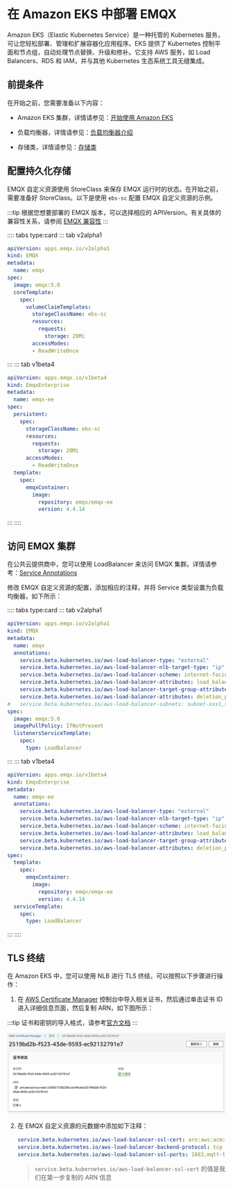 # 在 Amazon EKS 中部署 EMQX

Amazon EKS（Elastic Kubernetes Service）是一种托管的 Kubernetes 服务，可让您轻松部署、管理和扩展容器化应用程序。EKS 提供了 Kubernetes 控制平面和节点组，自动处理节点替换、升级和修补。它支持 AWS 服务，如 Load Balancers、RDS 和 IAM，并与其他 Kubernetes 生态系统工具无缝集成。

## 前提条件

在开始之前，您需要准备以下内容：

- Amazon EKS 集群，详情请参见：[开始使用 Amazon EKS](https://docs.aws.amazon.com/zh_cn/eks/latest/userguide/getting-started.html)

- 负载均衡器，详情请参见：[负载均衡器介绍](https://docs.aws.amazon.com/zh_cn/eks/latest/userguide/network-load-balancing.html)

- 存储类，详情请参见：[存储类](https://docs.aws.amazon.com/zh_cn/eks/latest/userguide/storage-classes.html)

## 配置持久化存储

EMQX 自定义资源使用 StoreClass 来保存 EMQX 运行时的状态。在开始之前，需要准备好 StoreClass。以下是使用 `ebs-sc` 配置 EMQX 自定义资源的示例。

:::tip
根据您想要部署的 EMQX 版本，可以选择相应的 APIVersion。有关具体的兼容性关系，请参阅 [EMQX 兼容性](../README.md)
:::

:::: tabs type:card
::: tab v2alpha1

```yaml
apiVersion: apps.emqx.io/v2alpha1
kind: EMQX
metadata:
  name: emqx
spec:
  image: emqx:5.0
  coreTemplate:
    spec:
      volumeClaimTemplates:
        storageClassName: ebs-sc
        resources:
          requests:
            storage: 20Mi
        accessModes:
        - ReadWriteOnce
```
:::
::: tab v1beta4

```yaml
apiVersion: apps.emqx.io/v1beta4
kind: EmqxEnterprise
metadata:
  name: emqx-ee
spec:
  persistent:
    spec:
      storageClassName: ebs-sc
      resources:
        requests:
          storage: 20Mi
      accessModes:
        - ReadWriteOnce
  template:
    spec:
      emqxContainer:
        image:
          repository: emqx/emqx-ee
          version: 4.4.14
```
:::
::::

## 访问 EMQX 集群

在公共云提供商中，您可以使用 LoadBalancer 来访问 EMQX 集群。详情请参考：[Service Annotations](https://kubernetes-sigs.github.io/aws-load-balancer-controller/v2.4/guide/service/annotations/)

修改 EMQX 自定义资源的配置，添加相应的注释，并将 Service 类型设置为负载均衡器，如下所示：

:::: tabs type:card
::: tab v2alpha1

```yaml
apiVersion: apps.emqx.io/v2alpha1
kind: EMQX
metadata:
  name: emqx
  annotations:
    service.beta.kubernetes.io/aws-load-balancer-type: "external"
    service.beta.kubernetes.io/aws-load-balancer-nlb-target-type: "ip"
    service.beta.kubernetes.io/aws-load-balancer-scheme: internet-facing
    service.beta.kubernetes.io/aws-load-balancer-attributes: load_balancing.cross_zone.enabled=true
    service.beta.kubernetes.io/aws-load-balancer-target-group-attributes: preserve_client_ip.enabled=true
    service.beta.kubernetes.io/aws-load-balancer-attributes: deletion_protection.enabled=true
#   service.beta.kubernetes.io/aws-load-balancer-subnets: subnet-xxx1,subnet-xxx2
spec:
  image: emqx:5.0
  imagePullPolicy: IfNotPresent
  listenersServiceTemplate:
    spec:
      type: LoadBalancer
```
:::
::: tab v1beta4

```yaml
apiVersion: apps.emqx.io/v1beta4
kind: EmqxEnterprise
metadata:
  name: emqx-ee
  annotations:
    service.beta.kubernetes.io/aws-load-balancer-type: "external"
    service.beta.kubernetes.io/aws-load-balancer-nlb-target-type: "ip"
    service.beta.kubernetes.io/aws-load-balancer-scheme: internet-facing
    service.beta.kubernetes.io/aws-load-balancer-attributes: load_balancing.cross_zone.enabled=true
    service.beta.kubernetes.io/aws-load-balancer-target-group-attributes: preserve_client_ip.enabled=true
    service.beta.kubernetes.io/aws-load-balancer-attributes: deletion_protection.enabled=true
spec:
  template:
    spec:
      emqxContainer:
        image:
          repository: emqx/emqx-ee
          version: 4.4.14
  serviceTemplate:
    spec:
      type: LoadBalancer
```
:::
::::

## TLS 终结

在 Amazon EKS 中，您可以使用 NLB 进行 TLS 终结，可以按照以下步骤进行操作：

1. 在 [AWS Certificate Manager](https://aws.amazon.com/cn/certificate-manager/?nc1=h_ls) 控制台中导入相关证书，然后通过单击证书 ID 进入详细信息页面，然后复制 ARN，如下图所示：

:::tip
证书和密钥的导入格式，请参考[官方文档](https://docs.aws.amazon.com/zh_cn/acm/latest/userguide/import-certificate-format.html)
:::

![](./assets/cert.png)

2. 在 EMQX 自定义资源的元数据中添加如下注释：

    ```yaml
    service.beta.kubernetes.io/aws-load-balancer-ssl-cert: arn:aws:acm:us-east-2:609217282285:certificate/2519bd2b-f523-43de-9593-ec92132791e7
    service.beta.kubernetes.io/aws-load-balancer-backend-protocol: tcp
    service.beta.kubernetes.io/aws-load-balancer-ssl-ports: 1883,mqtt-tls
    ```

    > `service.beta.kubernetes.io/aws-load-balancer-ssl-cert` 的值是我们在第一步复制的 ARN 信息
